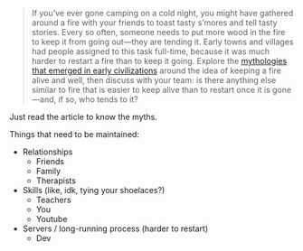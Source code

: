 > If you’ve ever gone camping on a cold night, you might have gathered around a fire with your friends to toast tasty s’mores and tell tasty stories. Every so often, someone needs to put more wood in the fire to keep it from going out—they are tending it. Early towns and villages had people assigned to this task full-time, because it was much harder to restart a fire than to keep it going. Explore the [mythologies that emerged in early civilizations](https://library.acropolis.org/keeping-the-flame-alive/) around the idea of keeping a fire alive and well, then discuss with your team: is there anything else similar to fire that is easier to keep alive than to restart once it is gone—and, if so, who tends to it?

Just read the article to know the myths.

Things that need to be maintained:

 - Relationships
   - Friends
   - Family
   - Therapists
 - Skills (like, idk, tying your shoelaces?)
   - Teachers
   - You
   - Youtube
 - Servers / long-running process (harder to restart)
   - Dev